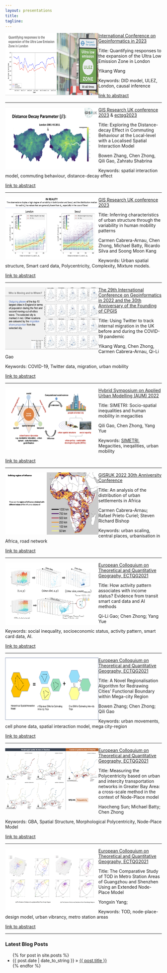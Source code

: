 ```yaml
---
layout: presentations
title: 
tagline:
---
```


<div class="tip" markdown="1">

<img align="left" width="300" height="200" src="figures/presentations/cpgis2023_yikang.png">

[International Conference on Geoinformatics in 2023](https://www.cpgis.org/Conferences/ConferenceDefault.aspx?ID=2079) 

Title: Quantifying responses to the expansion of the Ultra Low Emission Zone in London

Yikang Wang

Keywords: DID model, ULEZ, London, causal inference

[link to abstract](https://www.cpgis.org/userfiles/file/CPGIS_2023_programme_v8.pdf)

</div>

----
<div class="tip" markdown="1">

<img align="left" width="300" height="200" src="figures/presentations/gisruk2023_bowen.png">

[GIS Research UK conference 2023](https://gisruk.org/gisruk-2023/) & [ectqg2023](https://ucpages.uc.pt/events/ectqg2023/)

Title: Exploring the Distance-decay Effect in Commuting Behaviour at the Local-level with a Localised Spatial Interaction Model

Bowen Zhang, Chen Zhong, Qili Gao, Zahratu Shabrina

Keywords: spatial interaction model, commuting behaviour, distance-decay effect

[link to abstract](https://github.com/c-zhong-ucl-ac-uk/realTRIPS/blob/650900fdab9835bdb80a0938b1e784d9ca352046/publications/GISRUK2023_abstract_bowenzhang.pdf)

</div>

----
<div class="tip" markdown="1">

<img align="left" width="300" height="200" src="figures/presentations/gisruk2023_carmen.png">

[GIS Research UK conference 2023](https://gisruk.org/gisruk-2023/)

Title: Inferring characteristics of urban structure through the variability in human mobility patterns

Carmen Cabrera-Arnau, Chen Zhong, Michael Batty, Ricardo Silva and Soong Moon Kang

Keywords: Urban spatial structure, Smart card data, Polycentricity, Complexity, Mixture models.

[link to abstract](https://github.com/c-zhong-ucl-ac-uk/realTRIPS/blob/5668b273df302e20578c5c567213d82bcf2a3092/publications/GISRUK2023_abstract_carmen.pdf)

</div>

----


<div class="tip" markdown="1">

<img align="left" width="300" height="200" src="figures/presentations/cpgis2022_wang.png">

[The 29th International Conference on Geoinformatics in 2022 and the 30th Anniversary of the Founding of CPGIS](https://www.cpgis.org/conferences/ConferenceDefault.aspx?ID=2078)

Title: Using Twitter to track internal migration in the UK before and during the COVID-19 pandemic

Yikang Wang, Chen Zhong, Carmen Cabrera-Arnau, Qi-Li Gao

Keywords: COVID-19, Twitter data, migration, urban mobility

[link to abstract](https://github.com/c-zhong-ucl-ac-uk/realTRIPS/blob/650900fdab9835bdb80a0938b1e784d9ca352046/publications/cpgis2022_abstract_yikang.pdf)

</div>

---

<div class="tip" markdown="1">

<img align="left" width="300" height="200" src="figures/presentations/AUM2022_qili.png">

[Hybrid Symposium on Applied Urban Modelling (AUM) 2022](https://www.arct.cam.ac.uk/research/conferences/applied-urban-modelling-aum/aum2022-understanding-common-challenges)

Title: SIMETRI: Socio-spatial inequalities and human mobility in megacities

Qili Gao, Chen Zhong, Yang Yue

Keywords: [SIMETRI](https://simetri.uk/), Megacities, ineqalities, urban mobility

[link to abstract](https://github.com/c-zhong-ucl-ac-uk/realTRIPS/blob/d6b634799aee2acf5873e751824659676a460f68/publications/AUM_abstract_Qili.pdf)

</div>

---
<div class="tip" markdown="1">

<img align="left" width="300" height="200" src="figures/presentations/GISRUK2022_carmen.png">

[GISRUK 2022 30th Anniversity Conference](http://liverpool.gisruk.org/)

Title: An analysis of the distribution of urban settlements in Africa

Carmen Cabrera-Arnau; Rafael Prieto Curiel; Steven Richard Bishop

Keywords: urban scaling, central places, urbanisation in Africa, road network

[link to abstract](https://github.com/c-zhong-ucl-ac-uk/realTRIPS/blob/3d0102f56a1419293f3994d03dd192c975683d5f/publications/GISRUK_abstract_carmen.pdf)

</div>

---

<div class="tip" markdown="1">

<img align="left" width="300" height="200" src="figures/presentations/ectqg2021_qiligao.png">

[European Colloquium on Theoretical and Quantitative Geography, ECTQG2021](https://ectqg2021.wordpress.com/)

Title: How activity pattern associates with income status? Evidence from transit smart card data and AI methods

Qi-Li Gao; Chen Zhong; Yang Yue

Keywords: social inequality, socioeconomic status, activity pattern, smart card data, AI.

[link to abstract](https://github.com/c-zhong-ucl-ac-uk/realTRIPS/blob/3d0102f56a1419293f3994d03dd192c975683d5f/publications/ECTQG_abstract_qiligao.pdf)


</div>

---

<div class="tip" markdown="1">

<img align="left" width="300" height="200" src="figures/presentations/ectqg2021_bowen.png">

[European Colloquium on Theoretical and Quantitative Geography, ECTQG2021](https://ectqg2021.wordpress.com/)

Title: A Novel Regionalisation Algorithm for Redrawing Cities’ Functional Boundary within Mega-city Region

Bowen Zhang; Chen Zhong; Qili Gao

Keywords: urban movements, cell phone data, spatial interaction model, mega city-region

[link to abstract](https://github.com/c-zhong-ucl-ac-uk/realTRIPS/blob/3d0102f56a1419293f3994d03dd192c975683d5f/publications/ECTQG_abstract_bowenzhang.pdf)

</div>

---

<div class="tip" markdown="1">

<img align="left" width="300" height="200" src="figures/presentations/ectqg2021_haocheng.png">

[European Colloquium on Theoretical and Quantitative Geography, ECTQG2021](https://ectqg2021.wordpress.com/)

Title: Measuring the Polycentricity based on urban and intercity transportation networks in Greater Bay Area: a cross-scale method in the context of Node-Place model

Haocheng Sun; Michael Batty; Chen Zhong

Keywords: GBA, Spatial Structure, Morphological Polycentricity, Node-Place Model

[link to abstract](https://github.com/c-zhong-ucl-ac-uk/realTRIPS/blob/3d0102f56a1419293f3994d03dd192c975683d5f/publications/ECTQG_abstract_haocheng.pdf)

</div>

---

<div class="tip" markdown="1">

<img align="left" width="300" height="200" src="figures/presentations/ectqg2021_yongxin.png">

[European Colloquium on Theoretical and Quantitative Geography, ECTQG2021](https://ectqg2021.wordpress.com/)

Title: The Comparative Study of TOD in Metro Station Areas of Guangzhou and Shenzhen Using an Extended Node-Place Model

Yongxin Yang;

Keywords: TOD, node-place-design model, urban vibrancy, metro station areas

[link to abstract](https://github.com/c-zhong-ucl-ac-uk/realTRIPS/blob/3d0102f56a1419293f3994d03dd192c975683d5f/publications/ECTQG_abstract_yongxinyang.pdf)

</div>


---






### Latest Blog Posts

<ul class="posts">
  {% for post in site.posts %}
    <li><span>{{ post.date | date_to_string }}</span> &raquo; <a href="{{ site.baseurl }}{{ post.url }}">{{ post.title }}</a></li>
  {% endfor %}
</ul>
